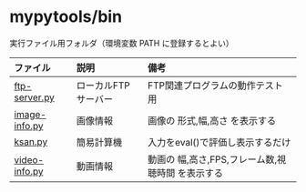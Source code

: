 # mypytools/bin

実行ファイル用フォルダ（環境変数 PATH に登録するとよい）

|ファイル|説明|備考|
|:---|:---|:---|
|[ftp-server.py](ftp-server.py)|ローカルFTPサーバー|FTP関連プログラムの動作テスト用|
|[image-info.py](image-info.py)|画像情報|画像の 形式,幅,高さ を表示する|
|[ksan.py](ksan.py)|簡易計算機|入力をeval()で評価し表示するだけ|
|[video-info.py](video-info.py)|動画情報|動画の 幅,高さ,FPS,フレーム数,視聴時間 を表示する|
